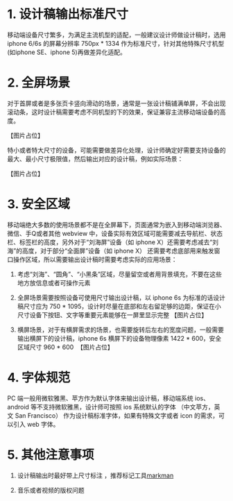 # 1. 设计稿输出标准尺寸
移动端设备尺寸繁多，为满足主流机型的适配，一般建议设计师做设计稿时，选用 iphone 6/6s 的屏幕分辨率 750px * 1334 作为标准尺寸，针对其他特殊尺寸机型(如iphone SE、iphone 5)再做差异化适配。

# 2. 全屏场景
对于首屏或者是多张页卡竖向滑动的场景，通常是一张设计稿铺满单屏，不会出现滚动条，这时设计稿需要考虑不同机型的下的效果，保证兼容主流移动端设备的高度。

【图片占位】



特小或者特大尺寸的设备，可能需要做差异化处理，设计师确定好需要支持设备的最大、最小尺寸极限值，然后输出对应的设计稿，例如实际场景：

【图片占位】

# 3. 安全区域
移动端绝大多数的使用场景都不是在全屏幕下，页面通常为嵌入到移动端浏览器、微信、手Q或者其他 webview 中，设备实际有效区域可能需要减去导航栏、状态栏、标签栏的高度，另外对于“刘海屏”设备（如 iphone X）还需要考虑减去“刘海”的高度，对于部分“全面屏”设备（如 iphone X） 还需要考虑底部用来触发窗口操作区域，所以需要输出设计稿时需要考虑实际的应用场景：

1. 考虑“刘海”、“圆角”、“小黑条”区域，尽量留空或者用背景填充，不要在这些地方放信息或者可操作元素

2. 全屏场景需要按照设备可使用尺寸输出设计稿，以 iphone 6s 为标准的话设计稿尺寸应为 750 * 1095，设计时尽量在底部和左右留足够的边距，保证在小尺寸设备下按钮、文字等重要元素能够在一屏里显示完整
【图片占位】
3. 横屏场景，对于有横屏需求的场景，也需要旋转后左右的宽度问题，一般需要输出横屏下的设计稿，iphone 6s 横屏下的设备物理像素 1422 * 600，安全区域尺寸 960 * 600
 【图片占位】



# 4. 字体规范
PC 端一般用微软雅黑、苹方作为默认字体来输出设计稿，移动端系统 ios、android 等不支持微软雅黑，设计师可按照 ios 系统默认的字体 （中文苹方，英文 San Francisco） 作为设计稿标准字体，如果有特殊文字或者 icon 的需求，可以引入 web 字体。



# 5. 其他注意事项
1. 设计稿输出时最好带上尺寸标注 ，推荐标记工具[markman](http://www.getmarkman.com/)

2. 音乐或者视频的版权问题